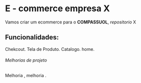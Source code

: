 # E - commerce empresa X

Vamos criar um ecommerce para o **COMPASSUOL**, *repositorio* X

## Funcionalidades: 
Chekcout.
Tela de Produto.
Catalogo.
home.

###### Melhorias de projeto
Melhoria , melhoria .